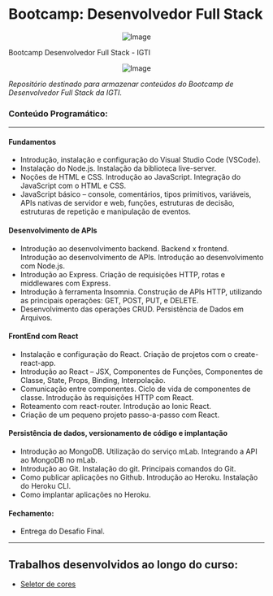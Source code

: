 # Bootcamp: Desenvolvedor Full Stack

<p align="center">
    <img src="https://www.igti.com.br/wp-content/uploads/2020/02/parceirosAtivo-114.png" alt="Image"/>
</p>Bootcamp Desenvolvedor Full Stack - IGTI</center>



<p align="center">
    <img src="https://www.igti.com.br/wp-content/uploads/2020/02/parceirosAtivo-114.png" alt="Image"/>
</p>


*Repositório destinado para armazenar conteúdos do Bootcamp de Desenvolvedor Full Stack da IGTI.*

### Conteúdo Programático:

------------

#### Fundamentos
- Introdução, instalação e configuração do Visual Studio Code (VSCode).
- Instalação do Node.js. Instalação da biblioteca live-server.
- Noções de HTML e CSS. Introdução ao JavaScript. Integração do JavaScript com o HTML e CSS.
- JavaScript básico – console, comentários, tipos primitivos, variáveis, APIs nativas de servidor e web, funções, estruturas de decisão, estruturas de repetição e manipulação de eventos.

#### Desenvolvimento de APIs
- Introdução ao desenvolvimento backend. Backend x frontend. Introdução ao desenvolvimento de APIs. Introdução ao desenvolvimento com Node.js.
- Introdução ao Express. Criação de requisições HTTP, rotas e middlewares com Express.
- Introdução à ferramenta Insomnia. Construção de APIs HTTP, utilizando as principais operações: GET, POST, PUT, e DELETE.
- Desenvolvimento das operações CRUD. Persistência de Dados em Arquivos.

#### FrontEnd com React
- Instalação e configuração do React. Criação de projetos com o create-react-app.
- Introdução ao React – JSX, Componentes de Funções, Componentes de Classe, State, Props, Binding, Interpolação.
- Comunicação entre componentes. Ciclo de vida de componentes de classe. Introdução às requisições HTTP com React.
- Roteamento com react-router. Introdução ao Ionic React.
- Criação de um pequeno projeto passo-a-passo com React.

#### Persistência de dados, versionamento de código e implantação
- Introdução ao MongoDB. Utilização do serviço mLab. Integrando a API ao MongoDB no mLab.
- Introdução ao Git. Instalação do git. Principais comandos do Git.
- Como publicar aplicações no Github. Introdução ao Heroku. Instalação do Heroku CLI.
- Como implantar aplicações no Heroku.

#### Fechamento:
- Entrega do Desafio Final.


------------

## Trabalhos desenvolvidos ao longo do curso:

- [Seletor de cores](http://https://github.com/eduardacf/bootcamp-igti-fullstack/tree/master/fundamentos/trabalho-pratico-1 "Seletor de cores")

